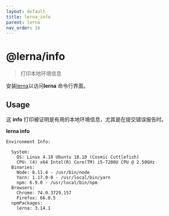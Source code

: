 ```yaml
---
layout: default
title: lerna_info
parent: lerna
nav_order: 16
---
```


# **@lerna/info**

> 打印本地环境信息

安装[lerna](https://www.npmjs.com/package/lerna)以访问**lerna** 命令行界面。

## Usage

这 **info** 打印被证明是有用的本地环境信息，尤其是在提交错误报告时。

**lerna info**

```
Environment Info:

  System:
    OS: Linux 4.18 Ubuntu 18.10 (Cosmic Cuttlefish)
    CPU: (4) x64 Intel(R) Core(TM) i5-7200U CPU @ 2.50GHz
  Binaries:
    Node: 8.11.4 - /usr/bin/node
    Yarn: 1.17.0-0 - /usr/local/bin/yarn
    npm: 6.9.0 - /usr/local/bin/npm
  Browsers:
    Chrome: 74.0.3729.157
    Firefox: 66.0.5
  npmPackages:
    lerna: 3.14.1
```
